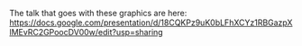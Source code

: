 The talk that goes with these graphics are here: https://docs.google.com/presentation/d/18CQKPz9uK0bLFhXCYz1RBGazpXlMEvRC2GPoocDV00w/edit?usp=sharing
